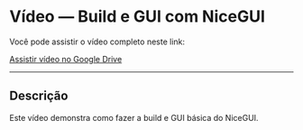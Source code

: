 # Vídeo — Build e GUI com NiceGUI

Você pode assistir o vídeo completo neste link:

[Assistir vídeo no Google Drive](https://drive.google.com/file/d/1QeZAnydM_lQN8b2_zP4r9eeFP4mB0aHq/view?usp=drivesdk)

---

## Descrição

Este vídeo demonstra como
fazer a build e GUI básica do NiceGUI.
